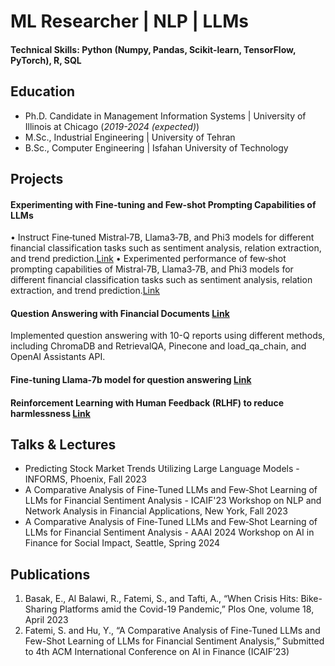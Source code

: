 # ML Researcher | NLP | LLMs

#### Technical Skills: Python (Numpy, Pandas, Scikit-learn, TensorFlow, PyTorch), R, SQL

## Education
- Ph.D. Candidate in Management Information Systems | University of Illinois at Chicago (_2019-2024 (expected)_)								       		
- M.Sc., Industrial Engineering	| University of Tehran  			        		
- B.Sc., Computer Engineering | Isfahan University of Technology

## Projects
#### Experimenting with Fine-tuning and Few-shot Prompting Capabilities of LLMs 
• Instruct Fine‑tuned Mistral‑7B, Llama3‑7B, and Phi3 models for different financial classification tasks such as sentiment analysis,
relation extraction, and trend prediction.[Link](https://github.com/sorourf/Prompt-Engineering)
• Experimented performance of few‑shot prompting capabilities of Mistral‑7B, Llama3‑7B, and Phi3 models for different financial
classification tasks such as sentiment analysis, relation extraction, and trend prediction.[Link](https://github.com/sorourf/Fine-tuning-LLMs)

#### Question Answering with Financial Documents [Link](https://github.com/sorourf/Query-10-Q-Reports)

Implemented question answering with 10-Q reports using different methods, including ChromaDB and RetrievalQA, Pinecone and load_qa_chain, and OpenAI Assistants API.

#### Fine-tuning Llama-7b model for question answering [Link](https://github.com/sorourf/Fine-tune-LLMs)

#### Reinforcement Learning with Human Feedback (RLHF) to reduce harmlessness [Link](https://github.com/sorourf/RLHF-RLAIF)


## Talks & Lectures
- Predicting Stock Market Trends Utilizing Large Language Models - INFORMS, Phoenix, Fall 2023
- A Comparative Analysis of Fine‑Tuned LLMs and Few‑Shot Learning of LLMs for Financial Sentiment Analysis - ICAIF'23 Workshop on NLP and Network Analysis in Financial Applications, New York, Fall 2023
- A Comparative Analysis of Fine‑Tuned LLMs and Few‑Shot Learning of LLMs for Financial Sentiment Analysis - AAAI 2024 Workshop on AI in Finance for Social Impact, Seattle, Spring 2024


## Publications
1. Basak, E., Al Balawi, R., Fatemi, S., and Tafti, A., “When Crisis Hits: Bike-Sharing Platforms amid the Covid-19 Pandemic,” Plos One, volume 18, April 2023
2. Fatemi, S. and Hu, Y., “A Comparative Analysis of Fine-Tuned LLMs and Few-Shot Learning of LLMs for Financial Sentiment Analysis,” Submitted to 4th ACM International Conference on AI in Finance (ICAIF’23)
   

